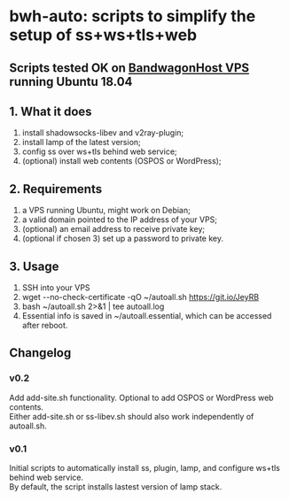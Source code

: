 # bwh-auto: scripts to simplify the setup of ss+ws+tls+web

## Scripts tested OK on [BandwagonHost VPS](https://tinyurl.com/y4v2rl2u) running Ubuntu 18.04

## 1. What it does

1) install shadowsocks-libev and v2ray-plugin;
2) install lamp of the latest version;
3) config ss over ws+tls behind web service;
4) (optional) install web contents (OSPOS or WordPress);

## 2. Requirements

1) a VPS running Ubuntu, might work on Debian;
2) a valid domain pointed to the IP address of your VPS;
3) (optional) an email address to receive private key;
4) (optional if chosen 3) set up a password to private key.

## 3. Usage

1) SSH into your VPS
2) wget --no-check-certificate -qO ~/autoall.sh https://git.io/JeyRB</strong>
3) bash ~/autoall.sh 2>&1 | tee autoall.log</strong>
4) Essential info is saved in ~/autoall.essential, which can be accessed after reboot.

## Changelog

### v0.2

Add add-site.sh functionality. Optional to add OSPOS or WordPress web contents. </br>
Either add-site.sh or ss-libev.sh should also work independently of autoall.sh.

### v0.1

Initial scripts to automatically install ss, plugin, lamp, and configure ws+tls behind web service. </br>
By default, the script installs lastest version of lamp stack.
